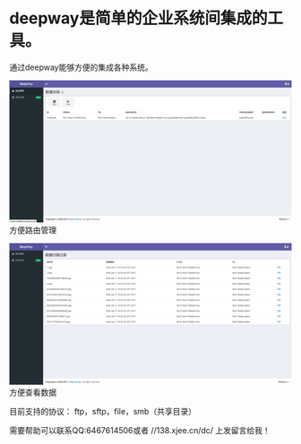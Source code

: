# deepway是简单的企业系统间集成的工具。
通过deepway能够方便的集成各种系统。

![数据总线](./src/introduce/数据总线.png "数据总线") 
方便路由管理

![数据总线](./src/introduce/数据交换.png "数据总线") 
方便查看数据

目前支持的协议：
ftp，sftp，file，smb（共享目录）

需要帮助可以联系QQ:6467614506或者 //138.xjee.cn/dc/ 上发留言给我！